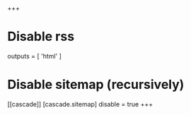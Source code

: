 +++
# Disable rss
outputs = [ 'html' ]

# Disable sitemap (recursively)
[[cascade]]
	[cascade.sitemap]
		disable = true
+++
